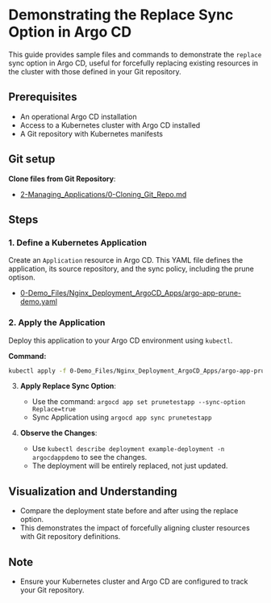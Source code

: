 
# Demonstrating the Replace Sync Option in Argo CD

This guide provides sample files and commands to demonstrate the `replace` sync option in Argo CD, useful for forcefully replacing existing resources in the cluster with those defined in your Git repository.

## Prerequisites
- An operational Argo CD installation
- Access to a Kubernetes cluster with Argo CD installed
- A Git repository with Kubernetes manifests

## Git setup
**Clone files from Git Repository**:
   - [2-Managing_Applications/0-Cloning_Git_Repo.md](https://github.com/RensVgb/ArgoCD-Complete-Master-Course/blob/main/2-Managing_Applications/0-Cloning_Git_Repo.md)

## Steps

### 1. Define a Kubernetes Application
Create an `Application` resource in Argo CD. This YAML file defines the application, its source repository, and the sync policy, including the prune optison.

- [0-Demo_Files/Nginx_Deployment_ArgoCD_Apps/argo-app-prune-demo.yaml](https://github.com/RensVgb/ArgoCD-Complete-Master-Course/blob/main/0-Demo_Files/Nginx_Deployment_ArgoCD_Apps/argo-app-prune-demo.yaml)

### 2. Apply the Application
Deploy this application to your Argo CD environment using `kubectl`.

**Command:**
```bash
kubectl apply -f 0-Demo_Files/Nginx_Deployment_ArgoCD_Apps/argo-app-prune-demo.yaml
```

3. **Apply Replace Sync Option**:
   - Use the command: `argocd app set prunetestapp --sync-option Replace=true`
   - Sync Application using `argocd app sync prunetestapp`

4. **Observe the Changes**:
   - Use `kubectl describe deployment example-deployment -n argocdappdemo` to see the changes.
   - The deployment will be entirely replaced, not just updated.

## Visualization and Understanding

- Compare the deployment state before and after using the replace option.
- This demonstrates the impact of forcefully aligning cluster resources with Git repository definitions.

## Note

- Ensure your Kubernetes cluster and Argo CD are configured to track your Git repository.
